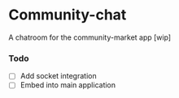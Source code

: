 Community-chat
===

A chatroom for the community-market app [wip]

### Todo
* [ ] Add socket integration
* [ ] Embed into main application
